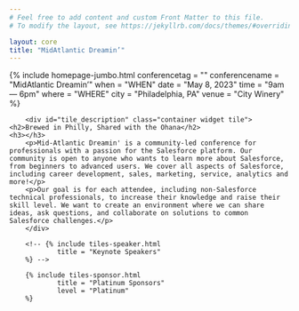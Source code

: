 ```yaml
---
# Feel free to add content and custom Front Matter to this file.
# To modify the layout, see https://jekyllrb.com/docs/themes/#overriding-theme-defaults

layout: core
title: "MidAtlantic Dreamin’"
---
```

<div class="container-flex">
        {% include homepage-jumbo.html
                conferencetag = ""
                conferencename = "MidAtlantic Dreamin’"
                when = "WHEN"
                date = "May 8, 2023"
                time = "9am &mdash; 6pm"
                where = "WHERE"
                city = "Philadelphia, PA"
                venue = "City Winery"
        %}

        <div id="tile_description" class="container widget tile">
	<h2>Brewed in Philly, Shared with the Ohana</h2>
	<h3></h3>
        <p>Mid-Atlantic Dreamin' is a community-led conference for professionals with a passion for the Salesforce platform. Our community is open to anyone who wants to learn more about Salesforce, from beginners to advanced users. We cover all aspects of Salesforce, including career development, sales, marketing, service, analytics and more!</p>
        <p>Our goal is for each attendee, including non-Salesforce technical professionals, to increase their knowledge and raise their skill level. We want to create an environment where we can share ideas, ask questions, and collaborate on solutions to common Salesforce challenges.</p>
        </div>

        <!-- {% include tiles-speaker.html 
                title = "Keynote Speakers"
        %} -->

        {% include tiles-sponsor.html 
                title = "Platinum Sponsors"
                level = "Platinum"
        %}

</div>

